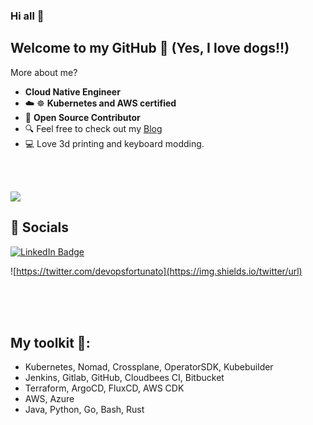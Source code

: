 ### Hi all 👋
## Welcome to my GitHub :dog: (Yes, I love dogs!!) 
More about me? 

- **Cloud Native Engineer**
- ☁️ ☸ **Kubernetes and AWS certified**
- 💬 **Open Source Contributor**
- :mag: Feel free to check out my [Blog](https://alfonsofortunato.com/)
- :computer: Love 3d printing and keyboard modding.

<br/>
<br/>

 ![](https://komarev.com/ghpvc/?username=MovieMaker93&label=PROFILE+VIEWS&color=brightgreen)
 
## 💁 Socials
<div id="badges">
  <a href="https://www.linkedin.com/in/alfonso-fortunato-a37056b9/">
    <img src="https://img.shields.io/badge/LinkedIn-blue?style=for-the-badge&logo=linkedin&logoColor=white" alt="LinkedIn Badge"/>
  </a>
  </div>

  ![https://twitter.com/devopsfortunato](https://img.shields.io/twitter/url)
  
<br/>
<br/>

<br/>

## My toolkit 🧰:

- Kubernetes, Nomad, Crossplane, OperatorSDK, Kubebuilder
- Jenkins, Gitlab, GitHub, Cloudbees CI, Bitbucket
- Terraform, ArgoCD, FluxCD, AWS CDK
- AWS, Azure
- Java, Python, Go, Bash, Rust
